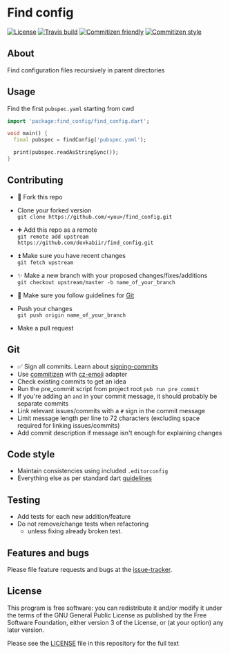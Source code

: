 # Find config

[![License](https://img.shields.io/github/license/devkabiir/find_config.svg)][LICENSE]
[![Travis build](https://img.shields.io/travis/com/devkabiir/find_config.svg)][repo]
[![Commitizen friendly](https://img.shields.io/badge/commitizen-friendly-brightgreen.svg)][commitizen]
[![Commitizen style](https://img.shields.io/badge/commitizen--style-emoji-brightgreen.svg)][cz-emoji]

## About

Find configuration files recursively in parent directories

## Usage

Find the first `pubspec.yaml` starting from cwd

```dart
import 'package:find_config/find_config.dart';

void main() {
  final pubspec = findConfig('pubspec.yaml');

  print(pubspec.readAsStringSync());
}
```

## Contributing

- :fork_and_knife: Fork this repo
- Clone your forked version  
  `git clone https://github.com/<you>/find_config.git`

- :heavy_plus_sign: Add this repo as a remote  
  `git remote add upstream https://github.com/devkabiir/find_config.git`

- :arrow_double_up: Make sure you have recent changes  
  `git fetch upstream`

- :sparkles: Make a new branch with your proposed changes/fixes/additions  
  `git checkout upstream/master -b name_of_your_branch`

- :bookmark_tabs: Make sure you follow guidelines for [Git](#git)
- Push your changes  
  `git push origin name_of_your_branch`

- Make a pull request

## Git

- :white_check_mark: Sign all commits. Learn about [signing-commits]
- Use [commitizen] with [cz-emoji] adapter
- Check existing commits to get an idea
- Run the pre_commit script from project root `pub run pre_commit`
- If you're adding an `and` in your commit message, it should probably be separate commits
- Link relevant issues/commits with a `#` sign in the commit message
- Limit message length per line to 72 characters (excluding space required for linking issues/commits)
- Add commit description if message isn't enough for explaining changes

## Code style

- Maintain consistencies using included `.editorconfig`
- Everything else as per standard dart [guidelines]

## Testing

- Add tests for each new addition/feature
- Do not remove/change tests when refactoring
  - unless fixing already broken test.

## Features and bugs

Please file feature requests and bugs at the [issue-tracker].

## License

This program is free software: you can redistribute it and/or modify
it under the terms of the GNU General Public License as published by
the Free Software Foundation, either version 3 of the License, or
(at your option) any later version.

Please see the [LICENSE] file in this repository for the full text

[repo]: https://github.com/devkabiir/find_config
[guidelines]: https://www.dartlang.org/guides/language/effective-dart/style
[commitizen]: http://commitizen.github.io/cz-cli/
[cz-emoji]: https://github.com/ngryman/cz-emoji
[signing-commits]: https://help.github.com/articles/signing-commits/
[issue-tracker]: https://www.github.com/devkabiir/find_config/issues
[LICENSE]: https://github.com/devkabiir/find_config/blob/master/LICENSE
